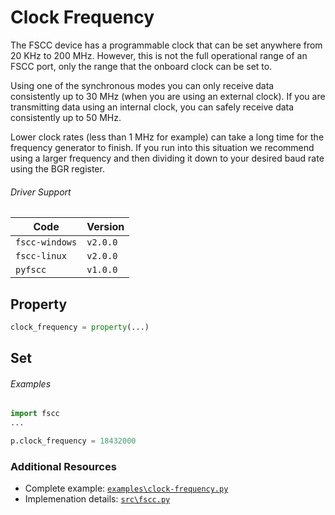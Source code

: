 # Clock Frequency

The FSCC device has a programmable clock that can be set anywhere from
20 KHz to 200 MHz. However, this is not the full operational range of an
FSCC port, only the range that the onboard clock can be set to.

Using one of the synchronous modes you can only receive data consistently
up to 30 MHz (when you are using an external clock). If you are transmitting
data using an internal clock, you can safely receive data consistently up to 50 MHz.

Lower clock rates (less than 1 MHz for example) can take a long time for 
the frequency generator to finish. If you run into this situation we 
recommend using a larger frequency and then dividing it down to your 
desired baud rate using the BGR register.

###### Driver Support
| Code           | Version
| -------------- | --------
| `fscc-windows` | `v2.0.0`
| `fscc-linux`   | `v2.0.0`
| `pyfscc`       | `v1.0.0`

## Property
```python
clock_frequency = property(...)
```

## Set
###### Examples
```python
import fscc
...

p.clock_frequency = 18432000
```


### Additional Resources
- Complete example: [`examples\clock-frequency.py`](https://github.com/commtech/netfscc/blob/master/examples/clock-frequency.py)
- Implemenation details: [`src\fscc.py`](https://github.com/commtech/netfscc/blob/master/src/fscc.py)
